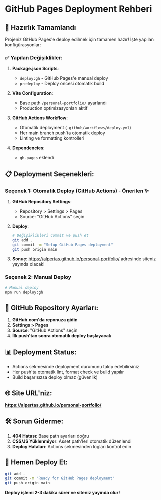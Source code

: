 # GitHub Pages Deployment Rehberi

## 🚀 Hazırlık Tamamlandı

Projeniz GitHub Pages'e deploy edilmek için tamamen hazır! İşte yapılan konfigürasyonlar:

### ✅ Yapılan Değişiklikler:

1. **Package.json Scripts**:
   - `deploy:gh` - GitHub Pages'e manual deploy
   - `predeploy` - Deploy öncesi otomatik build

2. **Vite Configuration**:
   - Base path `/personal-portfolio/` ayarlandı
   - Production optimizasyonları aktif

3. **GitHub Actions Workflow**:
   - Otomatik deployment (`.github/workflows/deploy.yml`)
   - Her main branch push'ta otomatik deploy
   - Linting ve formatting kontrolleri

4. **Dependencies**:
   - `gh-pages` eklendi

## 📋 Deployment Seçenekleri:

### Seçenek 1: Otomatik Deploy (GitHub Actions) - Önerilen ✨

1. **GitHub Repository Settings**:
   - Repository > Settings > Pages
   - Source: "GitHub Actions" seçin

2. **Deploy**:
   ```bash
   # Değişiklikleri commit ve push et
   git add .
   git commit -m "Setup GitHub Pages deployment"
   git push origin main
   ```

3. **Sonuç**: https://alpertas.github.io/personal-portfolio/ adresinde siteniz yayında olacak!

### Seçenek 2: Manual Deploy

```bash
# Manual deploy
npm run deploy:gh
```

## 🔧 GitHub Repository Ayarları:

1. **GitHub.com'da reponuza gidin**
2. **Settings > Pages**
3. **Source**: "GitHub Actions" seçin
4. **İlk push'tan sonra otomatik deploy başlayacak**

## 📊 Deployment Status:

- Actions sekmesinde deployment durumunu takip edebilirsiniz
- Her push'ta otomatik lint, format check ve build yapılır
- Build başarısızsa deploy olmaz (güvenlik)

## 🌐 Site URL'niz:

**https://alpertas.github.io/personal-portfolio/**

## 🛠️ Sorun Giderme:

1. **404 Hatası**: Base path ayarları doğru
2. **CSS/JS Yüklenmiyor**: Asset path'leri otomatik düzenlendi
3. **Deploy Hataları**: Actions sekmesinden logları kontrol edin

## 🚀 Hemen Deploy Et:

```bash
git add .
git commit -m "Ready for GitHub Pages deployment"
git push origin main
```

**Deploy işlemi 2-3 dakika sürer ve siteniz yayında olur!** 